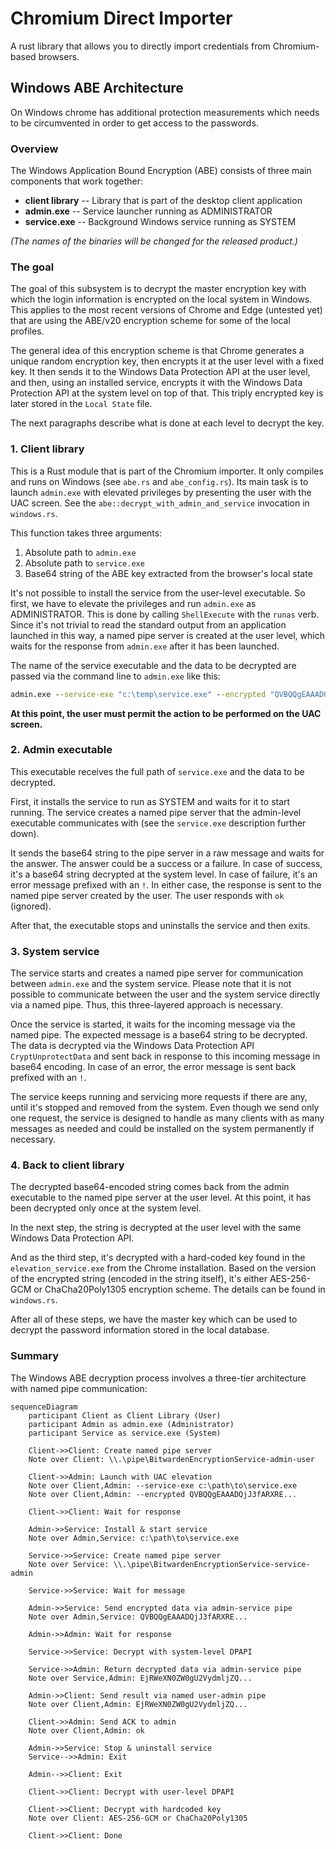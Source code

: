 # Chromium Direct Importer

A rust library that allows you to directly import credentials from Chromium-based browsers.

## Windows ABE Architecture

On Windows chrome has additional protection measurements which needs to be circumvented in order to
get access to the passwords.

### Overview

The Windows Application Bound Encryption (ABE) consists of three main components that work together:

- **client library** -- Library that is part of the desktop client application
- **admin.exe** -- Service launcher running as ADMINISTRATOR
- **service.exe** -- Background Windows service running as SYSTEM

_(The names of the binaries will be changed for the released product.)_

### The goal

The goal of this subsystem is to decrypt the master encryption key with which the login information
is encrypted on the local system in Windows. This applies to the most recent versions of Chrome and
Edge (untested yet) that are using the ABE/v20 encryption scheme for some of the local profiles.

The general idea of this encryption scheme is that Chrome generates a unique random encryption key,
then encrypts it at the user level with a fixed key. It then sends it to the Windows Data Protection
API at the user level, and then, using an installed service, encrypts it with the Windows Data
Protection API at the system level on top of that. This triply encrypted key is later stored in the
`Local State` file.

The next paragraphs describe what is done at each level to decrypt the key.

### 1. Client library

This is a Rust module that is part of the Chromium importer. It only compiles and runs on Windows
(see `abe.rs` and `abe_config.rs`). Its main task is to launch `admin.exe` with elevated privileges
by presenting the user with the UAC screen. See the `abe::decrypt_with_admin_and_service` invocation
in `windows.rs`.

This function takes three arguments:

1. Absolute path to `admin.exe`
2. Absolute path to `service.exe`
3. Base64 string of the ABE key extracted from the browser's local state

It's not possible to install the service from the user-level executable. So first, we have to
elevate the privileges and run `admin.exe` as ADMINISTRATOR. This is done by calling `ShellExecute`
with the `runas` verb. Since it's not trivial to read the standard output from an application
launched in this way, a named pipe server is created at the user level, which waits for the response
from `admin.exe` after it has been launched.

The name of the service executable and the data to be decrypted are passed via the command line to
`admin.exe` like this:

```bat
admin.exe --service-exe "c:\temp\service.exe" --encrypted "QVBQQgEAAADQjJ3fARXREYx6AMBPwpfrAQAAA..."
```

**At this point, the user must permit the action to be performed on the UAC screen.**

### 2. Admin executable

This executable receives the full path of `service.exe` and the data to be decrypted.

First, it installs the service to run as SYSTEM and waits for it to start running. The service
creates a named pipe server that the admin-level executable communicates with (see the `service.exe`
description further down).

It sends the base64 string to the pipe server in a raw message and waits for the answer. The answer
could be a success or a failure. In case of success, it's a base64 string decrypted at the system
level. In case of failure, it's an error message prefixed with an `!`. In either case, the response
is sent to the named pipe server created by the user. The user responds with `ok` (ignored).

After that, the executable stops and uninstalls the service and then exits.

### 3. System service

The service starts and creates a named pipe server for communication between `admin.exe` and the
system service. Please note that it is not possible to communicate between the user and the system
service directly via a named pipe. Thus, this three-layered approach is necessary.

Once the service is started, it waits for the incoming message via the named pipe. The expected
message is a base64 string to be decrypted. The data is decrypted via the Windows Data Protection
API `CryptUnprotectData` and sent back in response to this incoming message in base64 encoding. In
case of an error, the error message is sent back prefixed with an `!`.

The service keeps running and servicing more requests if there are any, until it's stopped and
removed from the system. Even though we send only one request, the service is designed to handle as
many clients with as many messages as needed and could be installed on the system permanently if
necessary.

### 4. Back to client library

The decrypted base64-encoded string comes back from the admin executable to the named pipe server at
the user level. At this point, it has been decrypted only once at the system level.

In the next step, the string is decrypted at the user level with the same Windows Data Protection
API.

And as the third step, it's decrypted with a hard-coded key found in the `elevation_service.exe`
from the Chrome installation. Based on the version of the encrypted string (encoded in the string
itself), it's either AES-256-GCM or ChaCha20Poly1305 encryption scheme. The details can be found in
`windows.rs`.

After all of these steps, we have the master key which can be used to decrypt the password
information stored in the local database.

### Summary

The Windows ABE decryption process involves a three-tier architecture with named pipe communication:

```mermaid
sequenceDiagram
    participant Client as Client Library (User)
    participant Admin as admin.exe (Administrator)
    participant Service as service.exe (System)

    Client->>Client: Create named pipe server
    Note over Client: \\.\pipe\BitwardenEncryptionService-admin-user

    Client->>Admin: Launch with UAC elevation
    Note over Client,Admin: --service-exe c:\path\to\service.exe
    Note over Client,Admin: --encrypted QVBQQgEAAADQjJ3fARXRE...

    Client->>Client: Wait for response

    Admin->>Service: Install & start service
    Note over Admin,Service: c:\path\to\service.exe

    Service->>Service: Create named pipe server
    Note over Service: \\.\pipe\BitwardenEncryptionService-service-admin

    Service->>Service: Wait for message

    Admin->>Service: Send encrypted data via admin-service pipe
    Note over Admin,Service: QVBQQgEAAADQjJ3fARXRE...

    Admin->>Admin: Wait for response

    Service->>Service: Decrypt with system-level DPAPI

    Service->>Admin: Return decrypted data via admin-service pipe
    Note over Service,Admin: EjRWeXN0ZW0gU2VydmljZQ...

    Admin->>Client: Send result via named user-admin pipe
    Note over Client,Admin: EjRWeXN0ZW0gU2VydmljZQ...

    Client->>Admin: Send ACK to admin
    Note over Client,Admin: ok

    Admin->>Service: Stop & uninstall service
    Service-->>Admin: Exit

    Admin-->>Client: Exit

    Client->>Client: Decrypt with user-level DPAPI

    Client->>Client: Decrypt with hardcoded key
    Note over Client: AES-256-GCM or ChaCha20Poly1305

    Client->>Client: Done
```
